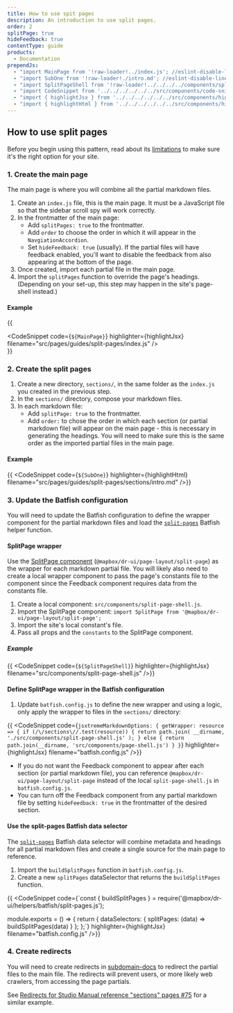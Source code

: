 ```yaml
---
title: How to use spit pages
description: An introduction to use split pages.
order: 2
splitPage: true
hideFeedback: true
contentType: guide
products:
  - Documentation
prependJs:
  - "import MainPage from '!raw-loader!../index.js'; //eslint-disable-line"
  - "import SubOne from '!raw-loader!./intro.md'; //eslint-disable-line"
  - "import SplitPageShell from '!raw-loader!../../../../components/split-page-shell.js'; //eslint-disable-line"
  - "import CodeSnippet from '../../../../../../src/components/code-snippet/code-snippet';"
  - "import { highlightJsx } from '../../../../../../src/components/highlight/jsx';"
  - "import { highlightHtml } from '../../../../../../src/components/highlight/html';"
---
```


## How to use split pages

Before you begin using this pattern, read about its [limitations](#limitations) to make sure it's the right option for your site.

### 1. Create the main page

The main page is where you will combine all the partial markdown files.

1. Create an `index.js` file, this is the main page. It must be a JavaScript file so that the sidebar scroll spy will work correctly.
2. In the frontmatter of the main page:
   - Add `splitPages: true` to the frontmatter.
   - Add `order` to choose the order in which it will appear in the `NavgiationAccordion`.
   - Set `hideFeedback: true` (usually). If the partial files will have feedback enabled, you'll want to disable the feedback from also appearing at the bottom of the page.
3. Once created, import each partial file in the main page.
4. Import the `splitPages` function to override the page's headings. (Depending on your set-up, this step may happen in the site's page-shell instead.)

#### Example

{{ <div className="mb18"><CodeSnippet code={`${MainPage}`} highlighter={highlightJsx} filename="src/pages/guides/split-pages/index.js" /></div>}}

### 2. Create the split pages

1. Create a new directory, `sections/`, in the same folder as the `index.js` you created in the previous step.
2. In the `sections/` directory, compose your markdown files.
3. In each markdown file:
   - Add `splitPage: true` to the frontmatter.
   - Add `order:` to chose the order in which each section (or partial markdown file) will appear on the main page - this is necessary in generating the headings. You will need to make sure this is the same order as the imported partial files in the main page.

#### Example

{{ <CodeSnippet code={`${SubOne}`} highlighter={highlightHtml} filename="src/pages/guides/split-pages/sections/intro.md" />}}

### 3. Update the Batfish configuration

You will need to update the Batfish configuration to define the wrapper component for the partial markdown files and load the [`split-pages`](/dr-ui/guides/batfish-helpers/#split-pages) Batfish helper function.

#### SplitPage wrapper

Use the [SplitPage component](https://github.com/mapbox/dr-ui/blob/main/src/components/page-layout/split-page.js) (`@mapbox/dr-ui/page-layout/split-page`) as the wrapper for each markdown partial file. You will likely also need to create a local wrapper component to pass the page's constants file to the component since the Feedback component requires data from the constants file.

1. Create a local component: `src/components/split-page-shell.js`.
2. Import the SplitPage component: `import SplitPage from '@mapbox/dr-ui/page-layout/split-page';`
3. Import the site's local constant's file.
4. Pass all props and the `constants` to the SplitPage component.

##### Example

{{ <CodeSnippet code={`${SplitPageShell}`} highlighter={highlightJsx} filename="src/components/split-page-shell.js" />}}

#### Define SplitPage wrapper in the Batfish configuration

1. Update `batfish.config.js` to define the new wrapper and using a logic, only apply the wrapper to files in the `sections/` directory:

{{ <CodeSnippet code={`jsxtremeMarkdownOptions: {
getWrapper: resource => {
 if (/\/sections\//.test(resource)) {
   return path.join(
     __dirname,
     './src/components/split-page-shell.js'
   );
 } else {
   return path.join(__dirname, 'src/components/page-shell.js')
 }
}`} highlighter={highlightJsx} filename="batfish.config.js" />}}

- If you do not want the Feedback component to appear after each section (or partial markdown file), you can reference `@mapbox/dr-ui/page-layout/split-page` instead of the local `split-page-shell.js` in `batfish.config.js`.
- You can turn off the Feedback component from any partial markdown file by setting `hideFeedback: true` in the frontmatter of the desired section.

#### Use the split-pages Batfish data selector

The [`split-pages`](/dr-ui/guides/batfish-helpers/#split-pages) Batfish data selector will combine metadata and headings for all partial markdown files and create a single source for the main page to reference.

1. Import the `buildSplitPages` function in `batfish.config.js`.
2. Create a new `splitPages` dataSelector that returns the `buildSplitPages` function.

<!-- copyeditor ignore mapbox -->

{{ <CodeSnippet code={`const {
buildSplitPages
} = require('@mapbox/dr-ui/helpers/batfish/split-pages.js');

module.exports = () => {
return {
dataSelectors: {
splitPages: (data) => buildSplitPages(data)
}
};
};`} highlighter={highlightJsx} filename="batfish.config.js" />}}

### 4. Create redirects

You will need to create redirects in [subdomain-docs](https://github.com/mapbox/subdomain-docs) to redirect the partial files to the main file. The redirects will prevent users, or more likely web crawlers, from accessing the page partials.

See [Redirects for Studio Manual reference "sections" pages #75](https://github.com/mapbox/subdomain-docs/pull/75) for a similar example.
